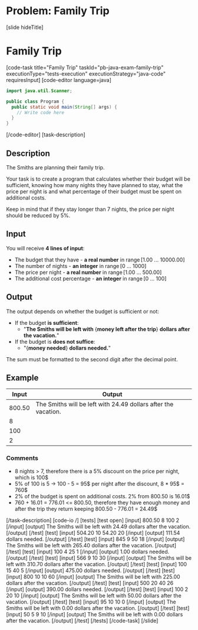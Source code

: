 # Problem: Family Trip
[slide hideTitle]
# Family Trip
[code-task title="Family Trip" taskId="pb-java-exam-family-trip" executionType="tests-execution" executionStrategy="java-code" requiresInput]
[code-editor language=java]
```java
import java.util.Scanner;

public class Program {
  public static void main(String[] args) {
    // Write code here
  }
}
```
[/code-editor]
[task-description]
## Description
The Smiths are planning their family trip. 

Your task is to create a program that calculates whether their budget will be sufficient, knowing how many nights they have planned to stay, what the price per night is and what percentage of their budget must be spent on additional costs.

Keep in mind that if they stay longer than 7 nights, the price per night should be reduced by 5%.

## Input
You will receive **4 lines of input**:
- The budget that they have - **a real number** in range [1.00 ... 10000.00] 
- The number of nights - **an integer** in range [0 ... 1000] 
- The price per night - **a real number** in range [1.00 ... 500.00] 
- The additional cost percentage - **an integer** in range [0 ... 100] 

## Output
The output depends on whether the budget is sufficient or not:
- If the budget **is sufficient**:
	- "**The Smiths will be left with** \{**money left after the trip**\} **dollars after the vacation.**"
- If the budget is **does not suffice**:
	- "\{**money needed**\} **dollars needed.**"

The sum must be formatted to the second digit after the decimal point.

## Example
| **Input** | **Output** |
| --- | --- |
| 800.50 | The Smiths will be left with 24.49 dollars after the vacation. |
| 8 | |
| 100 | |
| 2 | |

### Comments
- 8 nights > 7, therefore there is a 5% discount on the price per night, which is 100$
- 5% of 100 is 5 -> 100 - 5 = 95$ per night after the discount, 8 * 95$ = 760$
- 2% of the budget is spent on additional costs. 2% from 800.50 is 16.01$
- 760 + 16.01 = 776.01 <= 800.50, therefore they have enough money and after the trip they return keeping 800.50 - 776.01 = 24.49$
 
[/task-description]
[code-io /]
[tests]
[test open]
[input]
800.50
8
100
2
[/input]
[output]
The Smiths will be left with 24.49 dollars after the vacation.
[/output]
[/test]
[test]
[input]
504.20
10
54.20
20
[/input]
[output]
111.54 dollars needed.
[/output]
[/test]
[test]
[input]
845
9
50
18
[/input]
[output]
The Smiths will be left with 265.40 dollars after the vacation.
[/output]
[/test]
[test]
[input]
100
4
25
1
[/input]
[output]
1.00 dollars needed.
[/output]
[/test]
[test]
[input]
566
9
10
30
[/input]
[output]
The Smiths will be left with 310.70 dollars after the vacation.
[/output]
[/test]
[test]
[input]
100
15
40
5
[/input]
[output]
475.00 dollars needed.
[/output]
[/test]
[test]
[input]
800
10
10
60
[/input]
[output]
The Smiths will be left with 225.00 dollars after the vacation.
[/output]
[/test]
[test]
[input]
500
20
40
26
[/input]
[output]
390.00 dollars needed.
[/output]
[/test]
[test]
[input]
100
2
20
10
[/input]
[output]
The Smiths will be left with 50.00 dollars after the vacation.
[/output]
[/test]
[test]
[input]
95
10
10
0
[/input]
[output]
The Smiths will be left with 0.00 dollars after the vacation.
[/output]
[/test]
[test]
[input]
50
5
9
10
[/input]
[output]
The Smiths will be left with 0.00 dollars after the vacation.
[/output]
[/test]
[/tests]
[/code-task]
[/slide]
